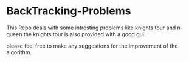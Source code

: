 # BackTracking-Problems
This Repo deals with some intresting problems like knights tour and n-queen the knights tour is also provided with a good gui

please feel free to make any suggestions for the improvement of the algorithm.
